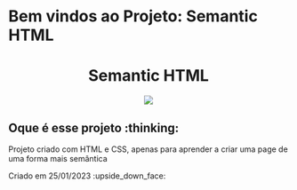 # Bem vindos ao Projeto: Semantic HTML 
<h1 align="center"> Semantic HTML </h1> 
<p align="center">
<img src="https://img.shields.io/badge/STATUS-FINALIZADO-green"/>
</p>

<h2>Oque é esse projeto :thinking:</h2>
<p>Projeto criado com HTML e CSS, apenas para aprender a criar uma page de uma forma mais semântica</p>
<p>Criado em 25/01/2023 :upside_down_face:</p>
